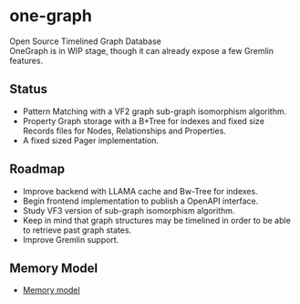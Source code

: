 # one-graph
Open Source Timelined Graph Database  
OneGraph is in WIP stage, though it can already expose a few Gremlin features.

## Status
* Pattern Matching with a VF2 graph sub-graph isomorphism algorithm.
* Property Graph storage with a B+Tree for indexes and fixed size Records files for Nodes, Relationships and Properties.
* A fixed sized Pager implementation.

## Roadmap
* Improve backend with LLAMA cache and Bw-Tree for indexes.
* Begin frontend implementation to publish a OpenAPI interface.
* Study VF3 version of sub-graph isomorphism algorithm.
* Keep in mind that graph structures may be timelined in order to be able to retrieve past graph states.
* Improve Gremlin support.

## Memory Model
* [Memory model](model.md)


